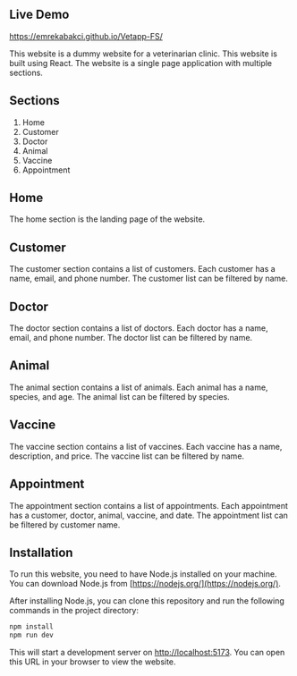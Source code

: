 
## Live Demo
https://emrekabakci.github.io/Vetapp-FS/

This website is a dummy website for a veterinarian clinic. This website is built using React. The website is a single page application with multiple sections.

## Sections

1. Home
2. Customer
3. Doctor
4. Animal
5. Vaccine
6. Appointment

## Home

The home section is the landing page of the website.

## Customer

The customer section contains a list of customers. Each customer has a name, email, and phone number. The customer list can be filtered by name.

## Doctor

The doctor section contains a list of doctors. Each doctor has a name, email, and phone number. The doctor list can be filtered by name.

## Animal

The animal section contains a list of animals. Each animal has a name, species, and age. The animal list can be filtered by species.

## Vaccine

The vaccine section contains a list of vaccines. Each vaccine has a name, description, and price. The vaccine list can be filtered by name.

## Appointment

The appointment section contains a list of appointments. Each appointment has a customer, doctor, animal, vaccine, and date. The appointment list can be filtered by customer name.

## Installation

To run this website, you need to have Node.js installed on your machine. You can download Node.js from [https://nodejs.org/](https://nodejs.org/).

After installing Node.js, you can clone this repository and run the following commands in the project directory:

```bash
npm install
npm run dev
```

This will start a development server on [http://localhost:5173](http://localhost:5173). You can open this URL in your browser to view the website.
